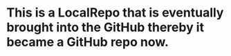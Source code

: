 # This is a LocalRepo that is eventually brought into the GitHub thereby it became a GitHub repo now.